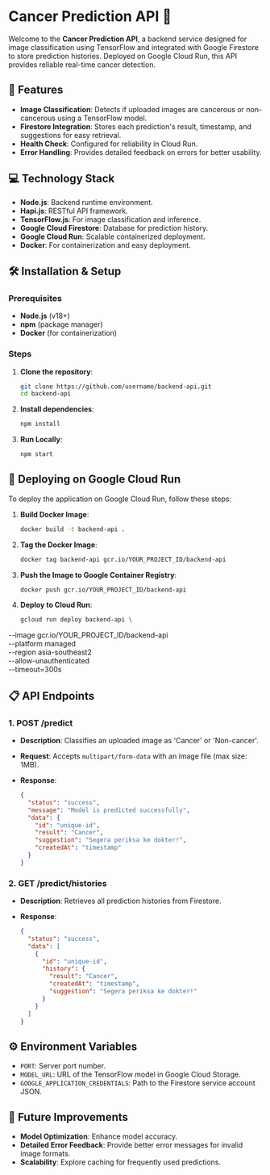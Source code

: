 # Cancer Prediction API 🚀
Welcome to the **Cancer Prediction API**, a backend service designed for image classification using TensorFlow and integrated with Google Firestore to store prediction histories. Deployed on Google Cloud Run, this API provides reliable real-time cancer detection.

## 🌟 Features
- **Image Classification**: Detects if uploaded images are cancerous or non-cancerous using a TensorFlow model.
- **Firestore Integration**: Stores each prediction's result, timestamp, and suggestions for easy retrieval.
- **Health Check**: Configured for reliability in Cloud Run.
- **Error Handling**: Provides detailed feedback on errors for better usability.

## 💻 Technology Stack
- **Node.js**: Backend runtime environment.
- **Hapi.js**: RESTful API framework.
- **TensorFlow.js**: For image classification and inference.
- **Google Cloud Firestore**: Database for prediction history.
- **Google Cloud Run**: Scalable containerized deployment.
- **Docker**: For containerization and easy deployment.

## 🛠️ Installation & Setup

### Prerequisites
- **Node.js** (v18+)
- **npm** (package manager)
- **Docker** (for containerization)

### Steps
1. **Clone the repository**:
   ```bash
   git clone https://github.com/username/backend-api.git
   cd backend-api

2. **Install dependencies**:
   ```bash
   npm install
   
3. **Run Locally**:
   ```bash
   npm start

## 🚀 Deploying on Google Cloud Run
To deploy the application on Google Cloud Run, follow these steps:
1. **Build Docker Image**:
   ```bash
   docker build -t backend-api .

2. **Tag the Docker Image**:
   ```bash
   docker tag backend-api gcr.io/YOUR_PROJECT_ID/backend-api
   
3. **Push the Image to Google Container Registry**:
   ```bash
   docker push gcr.io/YOUR_PROJECT_ID/backend-api

4. **Deploy to Cloud Run**:
   ```bash
   gcloud run deploy backend-api \
  --image gcr.io/YOUR_PROJECT_ID/backend-api \
  --platform managed \
  --region asia-southeast2 \
  --allow-unauthenticated \
  --timeout=300s

## 📋 API Endpoints

### 1. POST /predict

- **Description**: Classifies an uploaded image as 'Cancer' or 'Non-cancer'.
- **Request**: Accepts `multipart/form-data` with an image file (max size: 1MB).
- **Response**:

  ```json
  {
    "status": "success",
    "message": "Model is predicted successfully",
    "data": {
      "id": "unique-id",
      "result": "Cancer",
      "suggestion": "Segera periksa ke dokter!",
      "createdAt": "timestamp"
    }
  }

### 2. GET /predict/histories

- **Description**: Retrieves all prediction histories from Firestore.
- **Response**:

  ```json
  {
    "status": "success",
    "data": [
      {
        "id": "unique-id",
        "history": {
          "result": "Cancer",
          "createdAt": "timestamp",
          "suggestion": "Segera periksa ke dokter!"
        }
      }
    ]
  }

## ⚙️ Environment Variables

- `PORT`: Server port number.
- `MODEL_URL`: URL of the TensorFlow model in Google Cloud Storage.
- `GOOGLE_APPLICATION_CREDENTIALS`: Path to the Firestore service account JSON.

## 🚀 Future Improvements

- **Model Optimization**: Enhance model accuracy.
- **Detailed Error Feedback**: Provide better error messages for invalid image formats.
- **Scalability**: Explore caching for frequently used predictions.
